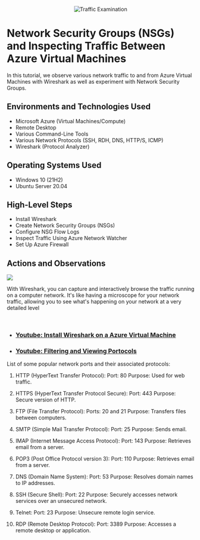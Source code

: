 <p align="center" 300px>
<img src="https://i.imgur.com/Ua7udoS.png" alt="Traffic Examination"/>
</p>

<h1>Network Security Groups (NSGs) and Inspecting Traffic Between Azure Virtual Machines</h1>
In this tutorial, we observe various network traffic to and from Azure Virtual Machines with Wireshark as well as experiment with Network Security Groups. <br />

<h2>Environments and Technologies Used</h2>

- Microsoft Azure (Virtual Machines/Compute)
- Remote Desktop
- Various Command-Line Tools
- Various Network Protocols (SSH, RDH, DNS, HTTP/S, ICMP)
- Wireshark (Protocol Analyzer)

<h2>Operating Systems Used </h2>

- Windows 10 (21H2)
- Ubuntu Server 20.04

<h2>High-Level Steps</h2>

- Install Wireshark
- Create Network Security Groups (NSGs)
- Configure NSG Flow Logs
- Inspect Traffic Using Azure Network Watcher
- Set Up Azure Firewall
  
<h2>Actions and Observations</h2>

<p>
<img src="https://www.freecodecamp.org/news/content/images/size/w2000/2020/08/wireshark-1.png"/>
</p>

<p>
With Wireshark, you can capture and interactively browse the traffic running on a computer network. It's like having a microscope for your network traffic, allowing you to see what's happening on your network at a very detailed level
</p>
<br />

- ### [Youtube: Install Wireshark on a Azure Virtual Machine](https://www.youtube.com/watch?v=eOQ-TWQUFdo)

- ### [Youtube: Filtering and Viewing Portocols](https://www.youtube.com/watch?v=U0brUisYQPk)

<p>
List of some popular network ports and their associated protocols:

1. HTTP (HyperText Transfer Protocol):
Port: 80
Purpose: Used for web traffic.

2. HTTPS (HyperText Transfer Protocol Secure):
Port: 443
Purpose: Secure version of HTTP.

3. FTP (File Transfer Protocol):
Ports: 20 and 21
Purpose: Transfers files between computers.

4. SMTP (Simple Mail Transfer Protocol):
Port: 25
Purpose: Sends email.

5. IMAP (Internet Message Access Protocol):
Port: 143
Purpose: Retrieves email from a server.

6. POP3 (Post Office Protocol version 3):
Port: 110
Purpose: Retrieves email from a server.

7. DNS (Domain Name System):
Port: 53
Purpose: Resolves domain names to IP addresses.

8. SSH (Secure Shell):
Port: 22
Purpose: Securely accesses network services over an unsecured network.

9. Telnet:
Port: 23
Purpose: Unsecure remote login service.

10. RDP (Remote Desktop Protocol):
Port: 3389
Purpose: Accesses a remote desktop or application.
</p>
<br />
